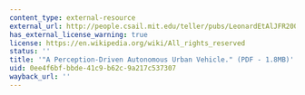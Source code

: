 ```yaml
---
content_type: external-resource
external_url: http://people.csail.mit.edu/teller/pubs/LeonardEtAlJFR2008.pdf
has_external_license_warning: true
license: https://en.wikipedia.org/wiki/All_rights_reserved
status: ''
title: '"A Perception-Driven Autonomous Urban Vehicle." (PDF - 1.8MB)'
uid: 0ee4f6bf-bbde-41c9-b62c-9a217c537307
wayback_url: ''
---
```

